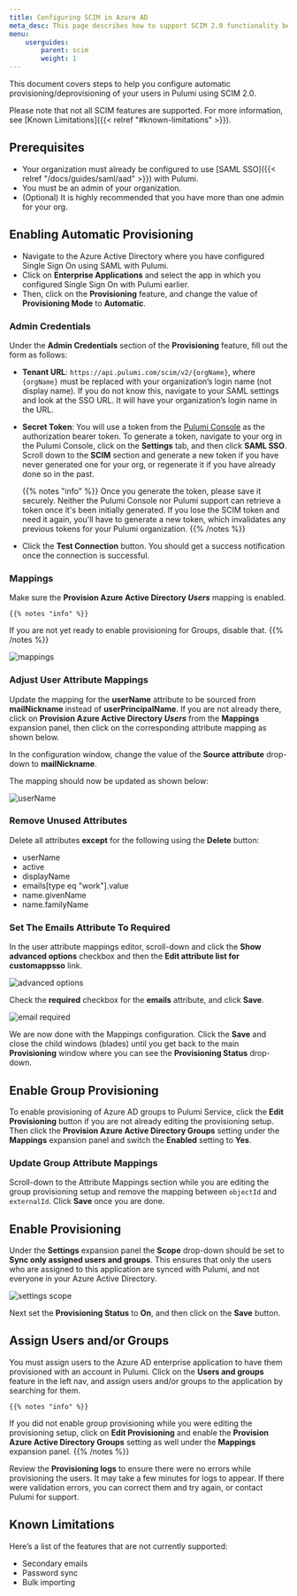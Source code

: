```yaml
---
title: Configuring SCIM in Azure AD
meta_desc: This page describes how to support SCIM 2.0 functionality between Pulumi and Azure AD.
menu:
    userguides:
        parent: scim
        weight: 1
---
```


This document covers steps to help you configure automatic provisioning/deprovisioning of your users in Pulumi using SCIM 2.0.

Please note that not all SCIM features are supported. For more information, see [Known Limitations]({{< relref "#known-limitations" >}}).

## Prerequisites

* Your organization must already be configured to use [SAML SSO]({{< relref "/docs/guides/saml/aad" >}}) with Pulumi.
* You must be an admin of your organization.
* (Optional) It is highly recommended that you have more than one admin for your org.

## Enabling Automatic Provisioning

* Navigate to the Azure Active Directory where you have configured Single Sign On using SAML with Pulumi.
* Click on **Enterprise Applications** and select the app in which you configured Single Sign On with Pulumi earlier.
* Then, click on the **Provisioning** feature, and change the value of **Provisioning Mode** to **Automatic**.

### Admin Credentials

Under the **Admin Credentials** section of the **Provisioning** feature, fill out the form as follows:

* **Tenant URL**: `https://api.pulumi.com/scim/v2/{orgName}`, where `{orgName}` must be replaced with your organization’s login name (not display name). If you do not know this, navigate to your SAML settings and look at the SSO URL. It will have your organization’s login name in the URL.
* **Secret Token**: You will use a token from the [Pulumi Console](https://app.pulumi.com) as the authorization bearer token. To generate a token, navigate to your org in the Pulumi Console, click on the **Settings** tab, and then click **SAML SSO**. Scroll down to the **SCIM** section and generate a new token if you have never generated one for your org, or regenerate it if you have already done so in the past.

    {{% notes "info" %}}
Once you generate the token, please save it securely. Neither the Pulumi Console nor Pulumi support can retrieve a token once it's been initially generated. If you lose the SCIM token and need it again, you'll have to generate a new token, which invalidates any previous tokens for your Pulumi organization.
    {{% /notes %}}

* Click the **Test Connection** button. You should get a success notification once the connection is successful.

### Mappings

Make sure the **Provision Azure Active Directory _Users_** mapping is enabled.

    {{% notes "info" %}}
If you are not yet ready to enable provisioning for Groups, disable that.
    {{% /notes %}}

![mappings](/images/docs/guides/scim/azuread/mappings.png)

### Adjust User Attribute Mappings

Update the mapping for the **userName** attribute to be sourced from **mailNickname** instead of **userPrincipalName**. If you are not already there, click on **Provision Azure Active Directory _Users_** from the **Mappings** expansion panel, then click on the corresponding attribute mapping as shown below.

In the configuration window, change the value of the **Source attribute** drop-down to **mailNickname**.

The mapping should now be updated as shown below:

![userName](/images/docs/guides/scim/azuread/userName.png)

### Remove Unused Attributes

Delete all attributes **except** for the following using the **Delete** button:

* userName
* active
* displayName
* emails[type eq "work"].value
* name.givenName
* name.familyName

### Set The Emails Attribute To Required

In the user attribute mappings editor, scroll-down and click the **Show advanced options** checkbox and then the **Edit attribute list for customappsso** link.

![advanced options](/images/docs/guides/scim/azuread/advanced_options.png)

Check the **required** checkbox for the **emails** attribute, and click **Save**.

![email required](/images/docs/guides/scim/azuread/email_required.png)

We are now done with the Mappings configuration. Click the **Save** and close the child windows (blades) until you get back to the main **Provisioning** window where you can see the **Provisioning Status** drop-down.

## Enable Group Provisioning

To enable provisioning of Azure AD groups to Pulumi Service, click the **Edit Provisioning** button if you are not already
editing the provisioning setup. Then click the **Provision Azure Active Directory Groups** setting under the **Mappings**
expansion panel and switch the **Enabled** setting to **Yes**.

### Update Group Attribute Mappings

Scroll-down to the Attribute Mappings section while you are editing the group provisioning setup and remove the mapping
between `objectId` and `externalId`. Click **Save** once you are done.

## Enable Provisioning

Under the **Settings** expansion panel the **Scope** drop-down should be set to **Sync only assigned users and groups**. This ensures that only the users who are assigned to this application are synced with Pulumi, and not everyone in your Azure Active Directory.

![settings scope](/images/docs/guides/scim/azuread/settings_scope.png)

Next set the **Provisioning Status** to **On**, and then click on the **Save** button.

## Assign Users and/or Groups

You must assign users to the Azure AD enterprise application to have them provisioned with an account in Pulumi. Click on the **Users and groups** feature in the left nav, and assign users and/or groups to the application by searching for them.

    {{% notes "info" %}}
If you did not enable group provisioning while you were editing the provisioning setup, click on **Edit Provisioning** and enable the **Provision Azure Active Directory Groups** setting as well under the **Mappings** expansion panel.
    {{% /notes %}}

Review the **Provisioning logs** to ensure there were no errors while provisioning the users. It may take a few minutes for logs to appear. If there were validation errors, you can correct them and try again, or contact Pulumi for support.

## Known Limitations

Here’s a list of the features that are not currently supported:

* Secondary emails
* Password sync
* Bulk importing
